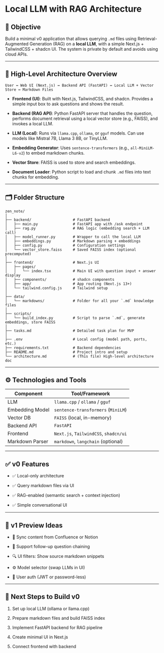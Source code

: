 # Local LLM with RAG Architecture

## 🌟 Objective

Build a minimal v0 application that allows querying `.md` files using Retrieval-Augmented Generation (RAG) on a **local LLM**, with a simple Next.js + TailwindCSS + shadcn UI. The system is private by default and avoids using cloud APIs.

---

## 🧱 High-Level Architecture Overview

```
User ↔️ Web UI (Next.js) ↔️ Backend API (FastAPI) ↔️ Local LLM + Vector Store ↔️ Markdown Files
```

- **Frontend (UI)**: Built with Next.js, TailwindCSS, and shadcn. Provides a simple input box to ask questions and shows the result.
    
- **Backend (RAG API)**: Python FastAPI server that handles the question, performs document retrieval using a local vector store (e.g., FAISS), and invokes a local LLM.
    
- **LLM (Local)**: Runs via `llama.cpp`, `ollama`, or `gguf` models. Can use models like Mistral 7B, Llama 3 8B, or TinyLLM.
    
- **Embedding Generator**: Uses `sentence-transformers` (e.g., `all-MiniLM-L6-v2`) to embed markdown chunks.
    
- **Vector Store**: FAISS is used to store and search embeddings.
    
- **Document Loader**: Python script to load and chunk `.md` files into text chunks for embedding.
    

---

## 🗂 Folder Structure

```
zen_note/
│
├── backend/                   # FastAPI backend
│   ├── main.py                # FastAPI app with /ask endpoint
│   ├── rag.py                 # RAG logic (embedding search + LLM call)
│   ├── model_runner.py        # Wrapper to call the local LLM
│   ├── embeddings.py          # Markdown parsing + embeddings
│   ├── config.py              # Configuration settings
│   └── vector_store.faiss     # Saved FAISS index (optional precomputed)
│
├── frontend/                  # Next.js UI
│   ├── pages/
│   │   └── index.tsx          # Main UI with question input + answer display
│   ├── components/            # shadcn components
│   ├── app/                   # App routing (Next.js 13+)
│   └── tailwind.config.js     # Tailwind setup
│
├── data/
│   └── markdowns/             # Folder for all your `.md` knowledge files
│
├── scripts/
│   └── build_index.py         # Script to parse `.md`, generate embeddings, store FAISS
│
├── tasks.md                   # Detailed task plan for MVP
│
├── .env                       # Local config (model path, ports, etc.)
├── requirements.txt           # Backend dependencies
├── README.md                  # Project intro and setup
└── architecture.md            # (This file) High-level architecture doc
```

---

## ⚙️ Technologies and Tools

|Component|Tool/Framework|
|---|---|
|LLM|`llama.cpp` / `ollama` / `gguf`|
|Embedding Model|`sentence-transformers` (`MiniLM`)|
|Vector DB|`FAISS` (local, in-memory)|
|Backend API|`FastAPI`|
|Frontend|`Next.js`, `TailwindCSS`, `shadcn/ui`|
|Markdown Parser|`markdown`, `langchain` (optional)|

---

## ✅ v0 Features

- ✅ Local-only architecture
    
- ✅ Query markdown files via UI
    
- ✅ RAG-enabled (semantic search + context injection)
    
- ✅ Simple conversational UI
    

---

## 📌 v1 Preview Ideas

- 🔄 Sync content from Confluence or Notion
    
- 🧠 Support follow-up question chaining
    
- 🔍 UI filters: Show source markdown snippets
    
- ⚙️ Model selector (swap LLMs in UI)
    
- 🔐 User auth (JWT or password-less)
    

---

## 🏁 Next Steps to Build v0

1. Set up local LLM (ollama or llama.cpp)
    
2. Prepare markdown files and build FAISS index
    
3. Implement FastAPI backend for RAG pipeline
    
4. Create minimal UI in Next.js
    
5. Connect frontend with backend
